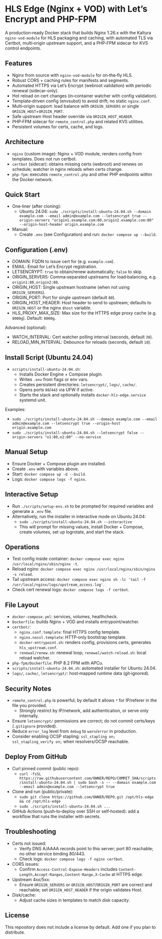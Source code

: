 # HLS Edge (Nginx + VOD) with Let’s Encrypt and PHP-FPM

A production‑ready Docker stack that builds Nginx 1.26.x with the Kaltura `nginx-vod-module` for HLS packaging and caching, with automated TLS via Certbot, multi‑origin upstream support, and a PHP‑FPM sidecar for KVS control endpoints.

## Features

- Nginx from source with `nginx-vod-module` for on‑the‑fly HLS.
- Robust CORS + caching rules for manifests and segments.
- Automated HTTPS via Let’s Encrypt (webroot validation) with periodic renewal (sidecar-only).
- Hot reload on cert changes (in‑container watcher with config validation).
- Template‑driven config (envsubst) to avoid drift; no static `nginx.conf`.
- Multi‑origin support: load balance with `ORIGIN_SERVERS` or single `ORIGIN_HOST`+`ORIGIN_PORT`.
- Safe upstream Host header override via `ORIGIN_HOST_HEADER`.
- PHP‑FPM sidecar for `remote_control.php` and related KVS utilities.
- Persistent volumes for certs, cache, and logs.

## Architecture

- `nginx` (custom image): Nginx + VOD module, renders config from templates. Does not run certbot.
- `certbot` (sidecar): obtains missing certs (webroot) and renews on schedule; watcher in nginx reloads when certs change.
- `php-fpm`: executes `remote_control.php` and other PHP endpoints within the Docker network.

## Quick Start

- One‑liner (after cloning):
  - Ubuntu 24.04: `sudo ./scripts/install-ubuntu-24.04.sh --domain example.com --email admin@example.com --letsencrypt true --origin-servers "origin1.example.com:80,origin2.example.com:80" --origin-host-header origin.example.com`
- Manual:
  - Create `.env` (see Configuration) and run: `docker compose up --build`.

## Configuration (.env)

- DOMAIN: FQDN to issue cert for (e.g. `example.com`).
- EMAIL: Email for Let’s Encrypt registration.
- LETSENCRYPT: `true` to obtain/renew automatically; `false` to skip.
- ORIGIN_SERVERS: Comma‑separated upstreams for load‑balancing, e.g. `origin1:80,origin2:80`.
- ORIGIN_HOST: Single upstream hostname (when not using `ORIGIN_SERVERS`).
- ORIGIN_PORT: Port for single upstream (default `80`).
- ORIGIN_HOST_HEADER: Host header to send to upstream; defaults to `ORIGIN_HOST` or the nginx `$host` variable.
- HLS_PROXY_MAX_SIZE: Max size for the HTTPS edge proxy cache (e.g. `8000g`). Default: `8000g`.

Advanced (optional):
- WATCH_INTERVAL: Cert watcher polling interval (seconds, default `30`).
- RELOAD_MIN_INTERVAL: Debounce for reloads (seconds, default `10`).

## Install Script (Ubuntu 24.04)

- `scripts/install-ubuntu-24.04.sh`:
  - Installs Docker Engine + Compose plugin.
  - Writes `.env` from flags or env vars.
  - Creates persistent directories: `letsencrypt/`, `logs/`, `cache/`.
  - Opens ports `80`/`443` via UFW if active.
  - Starts the stack and optionally installs `docker-hls-edge.service` systemd unit.

Examples:
- `sudo ./scripts/install-ubuntu-24.04.sh --domain example.com --email admin@example.com --letsencrypt true --origin-host origin.example.com`
- `sudo ./scripts/install-ubuntu-24.04.sh --letsencrypt false --origin-servers "o1:80,o2:80" --no-service`

## Manual Setup

- Ensure Docker + Compose plugin are installed.
- Create `.env` with variables above.
- Start: `docker compose up -d --build`.
- Logs: `docker compose logs -f nginx`.

## Interactive Setup

- Run `./scripts/setup-env.sh` to be prompted for required variables and generate a `.env` file.
- Alternatively, run the installer in interactive mode on Ubuntu 24.04:
  - `sudo ./scripts/install-ubuntu-24.04.sh --interactive`
  - This will prompt for missing values, install Docker + Compose, create volumes, set up logrotate, and start the stack.

## Operations

- Test config inside container: `docker compose exec nginx /usr/local/nginx/sbin/nginx -t`.
- Reload nginx: `docker compose exec nginx /usr/local/nginx/sbin/nginx -s reload`.
- Tail upstream access: `docker compose exec nginx sh -lc 'tail -f /usr/local/nginx/logs/upstream_access.log'`.
- Check cert renewal logs: `docker compose logs -f certbot`.

## File Layout

- `docker-compose.yml`: services, volumes, healthcheck.
- `Dockerfile`: builds Nginx + VOD and installs entrypoint/watcher.
- `certbot/`:
  - `nginx.conf.template`: final HTTPS config template.
  - `nginx.nossl.template`: HTTP‑only bootstrap template.
  - `docker-entrypoint.sh`: renders config, provisions certs, generates `hls_upstream.conf`.
  - `renewal/renew.sh`: renewal loop; `renewal/watch-reload.sh`: local reload watcher.
- `php-fpm/Dockerfile`: PHP 8.2 FPM with APCu.
- `scripts/install-ubuntu-24.04.sh`: automated installer for Ubuntu 24.04.
- `logs/`, `cache/`, `letsencrypt/`: host‑mapped runtime data (git‑ignored).

## Security Notes

- `remote_control.php` is powerful; by default it allows `*` for IP/referer in the file you provided.
  - Strongly restrict by IP/network, add authentication, or serve only internally.
- Ensure `letsencrypt/` permissions are correct; do not commit certs/keys (`.gitignore` provided).
- Reduce `error_log` level from `debug` to `warn`/`error` in production.
- Consider enabling OCSP stapling: `ssl_stapling on; ssl_stapling_verify on;` when resolvers/OCSP reachable.

## Deploy From GitHub

- Curl pinned commit (public repo):
  - `curl -fsSL https://raw.githubusercontent.com/OWNER/REPO/COMMIT_SHA/scripts/install-ubuntu-24.04.sh | sudo bash -s -- --domain example.com --email admin@example.com --letsencrypt true`
- Clone and run (public/private):
  - `sudo git clone https://github.com/OWNER/REPO.git /opt/hls-edge && cd /opt/hls-edge`
  - `sudo ./scripts/install-ubuntu-24.04.sh ...`
- GitHub Actions (push‑to‑deploy over SSH or self‑hosted): add a workflow that runs the installer with secrets.

## Troubleshooting

- Certs not issued:
  - Verify DNS A/AAAA records point to this server; port 80 reachable; no other service binding 80/443.
  - Check logs: `docker compose logs -f nginx certbot`.
- CORS issues:
  - Confirm `Access-Control-Expose-Headers` includes `Content-Length,Accept-Ranges,Content-Range,X-Cache` at HTTPS edge.
- Upstream 4xx/5xx:
  - Ensure `ORIGIN_SERVERS` or `ORIGIN_HOST`/`ORIGIN_PORT` are correct and reachable; set `ORIGIN_HOST_HEADER` if the origin validates Host.
- Disk/cache:
  - Adjust cache sizes in templates to match disk capacity.

## License

This repository does not include a license by default. Add one if you plan to distribute.

